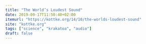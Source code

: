 ```yaml
---
title: "The World’s Loudest Sound"
date: 2019-09-17T11:50:40+02:00
itemurl: "https://kottke.org/14/10/the-worlds-loudest-sound"
site: "kottke.org"
tags: ["science", "krakatoa", "audio"]
draft: false
---
```


